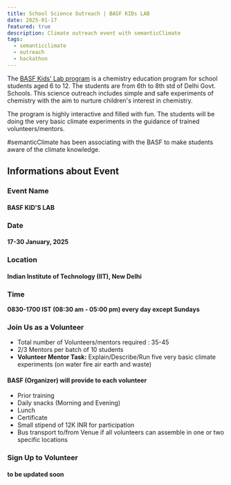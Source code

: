 ```yaml
---
title: School Science Outreach | BASF KIDs LAB
date: 2025-01-17
featured: true
description: Climate outreach event with semanticClimate 
tags:
  - semanticclimate
  - outreach
  - hackathon
---
```


The [BASF Kids' Lab program](https://www.basf.com/in/en/who-we-are/sustainability/kids-lab) is a chemistry education program for school students aged 6 to 12. The students are from 6th to 8th std of Delhi Govt. Schools.
This science outreach includes simple and safe experiments of chemistry with the aim to nurture children's interest in chemistry. 

The program is highly interactive and filled with fun. The students will be doing the very basic climate experiments in the guidance of trained volunteers/mentors.

#semanticClimate has been associating with the BASF to make students aware of the climate knowledge. 

## Informations about Event

### Event Name

#### BASF KID'S LAB

### Date

#### 17-30 January, 2025

### Location

#### Indian Institute of Technology (IIT), New Delhi

### Time

**0830-1700 IST (08:30 am - 05:00 pm) every day except Sundays** 

### Join Us as a Volunteer

- Total number of Volunteers/mentors required : 35-45
- 2/3 Mentors per batch of 10 students
- **Volunteer Mentor Task:** Explain/Describe/Run five very basic climate experiments (on water fire air earth and waste) 

#### BASF (Organizer) will provide to each volunteer

- Prior training
- Daily snacks (Morning and Evening)
- Lunch
- Certificate 
- Small stipend of 12K INR for participation
- Bus transport to/from Venue if all volunteers can assemble in one or two specific locations

### Sign Up to Volunteer

#### to be updated soon






